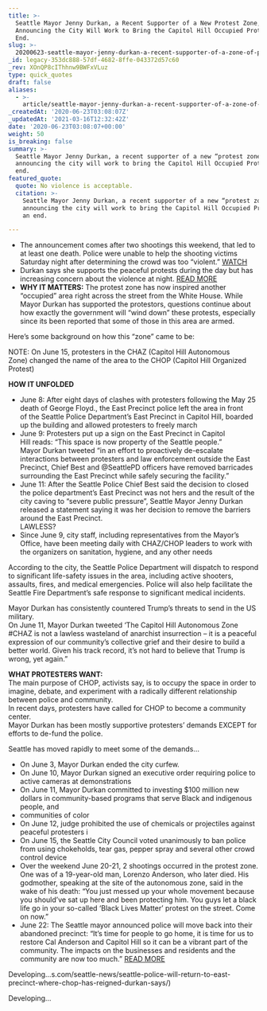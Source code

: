 ```yaml
---
title: >-
  Seattle Mayor Jenny Durkan, a Recent Supporter of a New Protest Zone,
  Announcing the City Will Work to Bring the Capitol Hill Occupied Protest to an
  End.
slug: >-
  20200623-seattle-mayor-jenny-durkan-a-recent-supporter-of-a-zone-of-protestors-announcing-the-city-will-work-to-bring-the-capitol-hill-occupied-protest-to-an-end
_id: legacy-353dc888-57df-4682-8ffe-043372d57c60
_rev: XOnQP8cIThhnw9BWFxVLuz
type: quick_quotes
draft: false
aliases:
  - >-
    article/seattle-mayor-jenny-durkan-a-recent-supporter-of-a-zone-of-protestors-announcing-the-city-will-work-to-bring-the-capitol-hill-occupied-protest-to-an-end/
_createdAt: '2020-06-23T03:08:07Z'
_updatedAt: '2021-03-16T12:32:42Z'
date: '2020-06-23T03:08:07+00:00'
weight: 50
is_breaking: false
summary: >-
  Seattle Mayor Jenny Durkan, a recent supporter of a new “protest zone”,
  announcing the city will work to bring the Capitol Hill Occupied Protest to an
  end.
featured_quote:
  quote: No violence is acceptable.
  citation: >-
    Seattle Mayor Jenny Durkan, a recent supporter of a new “protest zone”,
    announcing the city will work to bring the Capitol Hill Occupied Protest to
    an end.

---
```

* The announcement comes after two shootings this weekend, that led to at least one death. Police were unable to help the shooting victims Saturday night after determining the crowd was too “violent.” [WATCH](https://spdblotter.seattle.gov/2020/06/20/homicide-investigation-inside-protest-area/)
* Durkan says she supports the peaceful protests during the day but has increasing concern about the violence at night. [READ MORE](https://apnews.com/4dcff8f062bae9e1fe3885c346b44847)
* **WHY IT MATTERS:** The protest zone has now inspired another “occupied” area right across the street from the White House. While Mayor Durkan has supported the protestors, questions continue about how exactly the government will “wind down” these protests, especially since its been reported that some of those in this area are armed.

Here’s some background on how this “zone” came to be:

NOTE: On June 15, protesters in the CHAZ (Capitol Hill Autonomous Zone) changed the name of the area to the CHOP (Capitol Hill Organized Protest)

**HOW IT UNFOLDED**

* June 8: After eight days of clashes with protesters following the May 25 death of George Floyd., the East Precinct police left the area in front of the Seattle Police Department’s East Precinct in Capitol Hill, boarded up the building and allowed protesters to freely march
* June 9: Protesters put up a sign on the East Precinct in Capitol Hill reads: “This space is now property of the Seattle people.”  
Mayor Durkan tweeted “in an effort to proactively de-escalate interactions between protesters and law enforcement outside the East Precinct, Chief Best and @SeattlePD officers have removed barricades surrounding the East Precinct while safely securing the facility.”
* June 11: After the Seattle Police Chief Best said the decision to closed the police department’s East Precinct was not hers and the result of the city caving to “severe public pressure”, Seattle Mayor Jenny Durkan released a statement saying it was her decision to remove the barriers around the East Precinct.  
LAWLESS?
* Since June 9, city staff, including representatives from the Mayor’s Office, have been meeting daily with CHAZ/CHOP leaders to work with the organizers on sanitation, hygiene, and any other needs

According to the city, the Seattle Police Department will dispatch to respond to significant life-safety issues in the area, including active shooters, assaults, fires, and medical emergencies. Police will also help facilitate the Seattle Fire Department’s safe response to significant medical incidents.

Mayor Durkan has consistently countered Trump’s threats to send in the US military.  
On June 11, Mayor Durkan tweeted ‘The Capitol Hill Autonomous Zone #CHAZ is not a lawless wasteland of anarchist insurrection – it is a peaceful expression of our community’s collective grief and their desire to build a better world. Given his track record, it’s not hard to believe that Trump is wrong, yet again.”

**WHAT PROTESTERS WANT:**  
The main purpose of CHOP, activists say, is to occupy the space in order to imagine, debate, and experiment with a radically different relationship between police and community.  
In recent days, protesters have called for CHOP to become a community center.  
Mayor Durkan has been mostly supportive protesters’ demands EXCEPT for efforts to de-fund the police.

Seattle has moved rapidly to meet some of the demands…

* On June 3, Mayor Durkan ended the city curfew.
* On June 10, Mayor Durkan signed an executive order requiring police to active cameras at demonstrations
* On June 11, Mayor Durkan committed to investing $100 million new dollars in community-based programs that serve Black and indigenous people, and
* communities of color
* On June 12, judge prohibited the use of chemicals or projectiles against peaceful protesters i
* On June 15, the Seattle City Council voted unanimously to ban police from using chokeholds, tear gas, pepper spray and several other crowd control device
* Over the weekend June 20-21, 2 shootings occurred in the protest zone. One was of a 19-year-old man, Lorenzo Anderson, who later died. His godmother, speaking at the site of the autonomous zone, said in the wake of his death: “You just messed up your whole movement because you should’ve sat up here and been protecting him. You guys let a black life go in your so-called ‘Black Lives Matter’ protest on the street. Come on now.”
* June 22: The Seattle mayor announced police will move back into their abandoned precinct: “It’s time for people to go home, it is time for us to restore Cal Anderson and Capitol Hill so it can be a vibrant part of the community. The impacts on the businesses and residents and the community are now too much.” [READ MORE](https://www.seattletimes.com/seattle-news/seattle-police-will-return-to-east-precinct-where-chop-has-reigned-durkan-says/)

Developing…s.com/seattle-news/seattle-police-will-return-to-east-precinct-where-chop-has-reigned-durkan-says/)

Developing…